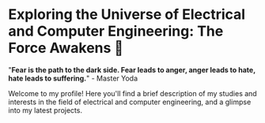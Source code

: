# Exploring the Universe of Electrical and Computer Engineering: The Force Awakens 🌌

"**Fear is the path to the dark side. Fear leads to anger, anger leads to hate, hate leads to suffering.**" - Master Yoda

Welcome to my profile! Here you'll find a brief description of my studies and interests in the field of electrical and computer engineering, and a glimpse into my latest projects.
